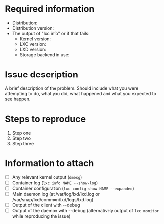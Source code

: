 <!--
Github issues are used for bug reports. For support questions, please use [our forum](https://discourse.ubuntu.com/c/lxd/).

Please fill the template below as it will greatly help us track down your issue and reproduce it on our side.
Feel free to remove anything which doesn't apply to you and add more information where it makes sense.
-->

# Required information

 * Distribution:
 * Distribution version:
 * The output of "lxc info" or if that fails:
   * Kernel version:
   * LXC version:
   * LXD version:
   * Storage backend in use:

# Issue description

A brief description of the problem. Should include what you were
attempting to do, what you did, what happened and what you expected to
see happen.

# Steps to reproduce

 1. Step one
 2. Step two
 3. Step three

# Information to attach

 - [ ] Any relevant kernel output (`dmesg`)
 - [ ] Container log (`lxc info NAME --show-log`)
 - [ ] Container configuration (`lxc config show NAME --expanded`)
 - [ ] Main daemon log (at /var/log/lxd/lxd.log or /var/snap/lxd/common/lxd/logs/lxd.log)
 - [ ] Output of the client with --debug
 - [ ] Output of the daemon with --debug (alternatively output of `lxc monitor` while reproducing the issue)
